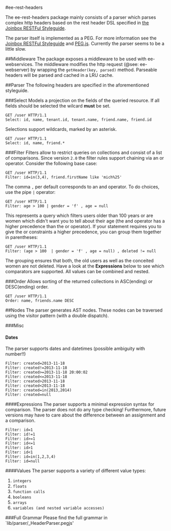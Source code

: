 #ee-rest-headers

The ee-rest-headers package mainly consists of a parser which parses complex http headers based on the rest header
DSL specified in  [the Joinbox RESTFul Styleguide](https://github.com/joinbox/guidelines/blob/master/styleguide/RESTful.md).

The parser itself is implemented as a PEG. For more information see the [Joinbox RESTFul Styleguide](https://github.com/joinbox/guidelines/blob/master/styleguide/RESTful.md) and [PEG.js](http://pegjs.majda.cz/).
Currently the parser seems to be a little slow.

##Middleware
The package exposes a middleware to be used with ee-webservices. The middleware modifies the http request (@see: ee-webserver)
by wrapping the `getHeader(key, parsed)` method. Parseable headers will be parsed and cached in a LRU cache.

##Parser
The following headers are specified in the aforementioned styleguide.

###Select
Models a projection on the fields of the queried resource. If all fields should be selected the wilcard **must** be set.

```HTTP
GET /user HTTP/1.1
Select: id, name, tenant.id, tenant.name, friend.name, friend.id
```
Selections support wildcards, marked by an asterisk.

```HTTP
GET /user HTTP/1.1
Select: id, name, friend.*
```

###Filter
Filters allow to restrict queries on collections and consist of a list of comparisons. Since version `2.0` the filter rules support chaining via an or operator. Consider the following base case:

```HTTP
GET /user HTTP/1.1
Filter: id=in(3,4), friend.firstName like 'mich%25'
```

The comma `,` per default corresponds to an and operator. To do choices, use the pipe `|` operator:

```HTTP
GET /user HTTP/1.1
Filter: age > 100 | gender = 'f' , age = null
```

This represents a query which filters users older than 100 years or are women which didn't want you to tell about their age (the and operator has a higher precedence than the or operator). If your statement requires you to give the or constraints a higher precedence, you can group them together in parentheses:

```HTTP
GET /user HTTP/1.1
Filter: (age > 100  | gender = 'f' , age = null) , deleted != null
```

The grouping ensures that both, the old users as well as the conceited women are not deleted. Have a look at the **Expressions** below to see which comparators are supported. All values can be combined and nested.

###Order
Allows sorting of the returned collections in ASC(ending) or DESC(ending) order.

```HTTP
GET /user HTTP/1.1
Order: name, friends.name DESC
```

##Nodes
The parser generates AST nodes. These nodes can be traversed using the visitor pattern (with a double dispatch).

###Misc
#### Dates
The parser supports dates and datetimes (possible ambiguity with number!!)

```
Filter: created=2013-11-18 
Filter: created!=2013-11-18
Filter: created>=2013-11-18 20:00:02
Filter: created<=2013-11-18
Filter: created>2013-11-18
Filter: created<2013-11-18
Filter: created=in(2013,2014)
Filter: created=null
```

####Expressions
The parser supports a minimal expression syntax for comparison. The parser does not do any type checking! Furthermore, future versions may have to care about
the difference between an assignment and a comparison.

```
Filter: id=1
Filter: id!=1
Filter: id>=1
Filter: id<=1
Filter: id>1
Filter: id<1
Filter: id=in(1,2,3,4)
Filter: id=null
```

####Values
The parser supports a variety of different value types:

 1. `integers`
 2. `floats`
 3. `function calls`
 4. `booleans`
 5. `arrays`
 6. `variables (and nested variable accesses)`

###Full Grammar
Please find the full grammar in `lib/parser/_HeaderParser.pegjs'